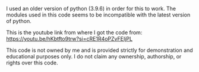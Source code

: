 I used an older version of python (3.9.6) in order for this to work. The modules used in this code seems to be incompatible with the latest version of python.

This is the youtube link from where I got the code from:
https://youtu.be/hKbtfto9trw?si=cRE1R4oPZvFEIjPL

This code is not owned by me and is provided strictly for demonstration and educational purposes only. I do not claim any ownership, authorship, or rights over this code.
